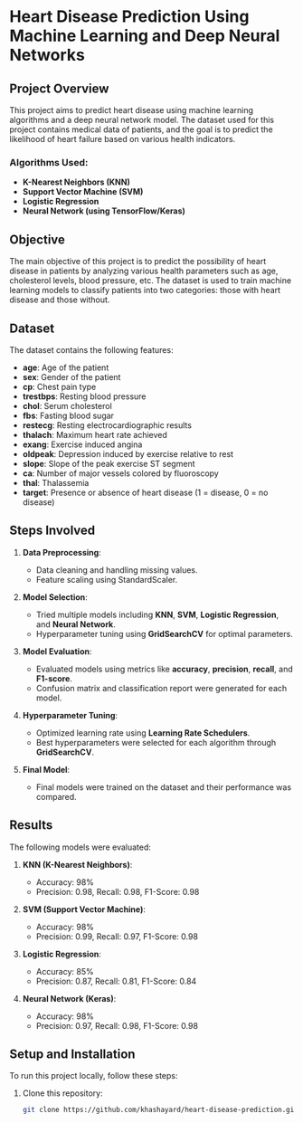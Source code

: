 # Heart Disease Prediction Using Machine Learning and Deep Neural Networks

## Project Overview

This project aims to predict heart disease using machine learning algorithms and a deep neural network model. The dataset used for this project contains medical data of patients, and the goal is to predict the likelihood of heart failure based on various health indicators.

### Algorithms Used:
- **K-Nearest Neighbors (KNN)**
- **Support Vector Machine (SVM)**
- **Logistic Regression**
- **Neural Network (using TensorFlow/Keras)**

## Objective

The main objective of this project is to predict the possibility of heart disease in patients by analyzing various health parameters such as age, cholesterol levels, blood pressure, etc. The dataset is used to train machine learning models to classify patients into two categories: those with heart disease and those without.

## Dataset

The dataset contains the following features:
- **age**: Age of the patient
- **sex**: Gender of the patient
- **cp**: Chest pain type
- **trestbps**: Resting blood pressure
- **chol**: Serum cholesterol
- **fbs**: Fasting blood sugar
- **restecg**: Resting electrocardiographic results
- **thalach**: Maximum heart rate achieved
- **exang**: Exercise induced angina
- **oldpeak**: Depression induced by exercise relative to rest
- **slope**: Slope of the peak exercise ST segment
- **ca**: Number of major vessels colored by fluoroscopy
- **thal**: Thalassemia
- **target**: Presence or absence of heart disease (1 = disease, 0 = no disease)

## Steps Involved

1. **Data Preprocessing**:
   - Data cleaning and handling missing values.
   - Feature scaling using StandardScaler.
   
2. **Model Selection**:
   - Tried multiple models including **KNN**, **SVM**, **Logistic Regression**, and **Neural Network**.
   - Hyperparameter tuning using **GridSearchCV** for optimal parameters.
   
3. **Model Evaluation**:
   - Evaluated models using metrics like **accuracy**, **precision**, **recall**, and **F1-score**.
   - Confusion matrix and classification report were generated for each model.

4. **Hyperparameter Tuning**:
   - Optimized learning rate using **Learning Rate Schedulers**.
   - Best hyperparameters were selected for each algorithm through **GridSearchCV**.

5. **Final Model**:
   - Final models were trained on the dataset and their performance was compared.

## Results

The following models were evaluated:

1. **KNN (K-Nearest Neighbors)**:
   - Accuracy: 98%
   - Precision: 0.98, Recall: 0.98, F1-Score: 0.98

2. **SVM (Support Vector Machine)**:
   - Accuracy: 98%
   - Precision: 0.99, Recall: 0.97, F1-Score: 0.98

3. **Logistic Regression**:
   - Accuracy: 85%
   - Precision: 0.87, Recall: 0.81, F1-Score: 0.84

4. **Neural Network (Keras)**:
   - Accuracy: 98%
   - Precision: 0.97, Recall: 0.98, F1-Score: 0.98

## Setup and Installation

To run this project locally, follow these steps:

1. Clone this repository:

   ```bash
   git clone https://github.com/khashayard/heart-disease-prediction.git
